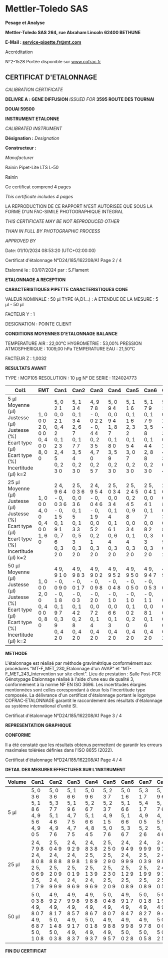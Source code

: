 # **Mettler-Toledo SAS**

**Pesage et Analyse**

**Mettler-Toledo SAS**
**264, rue Abraham Lincoln**
**62400 BETHUNE**

**E-Mail : service-pipette.fr@mt.com**

Accréditation

N°2-1528
Portée disponible
sur www.cofrac.fr
## **CERTIFICAT D'ETALONNAGE**

_CALIBRATION CERTIFICATE_

**DELIVRE A :** **GENE DIFFUSION**
_ISSUED FOR_ **3595 ROUTE DES TOURNAI**

**DOUAI 59500**

**INSTRUMENT ETALONNE**

_CALIBRATED INSTRUMENT_


**Désignation :**
_Designation_

**Constructeur :**

_Manufacturer_


Rainin Pipet-Lite LTS L-50

Rainin



Ce certificat comprend 4 pages

_This certificate includes 4 pages_

LA REPRODUCTION DE CE RAPPORT N'EST AUTORISEE QUE SOUS
LA FORME D'UN FAC-SIMILE PHOTOGRAPHIQUE INTEGRAL

_THIS CERTIFICATE MAY BE NOT REPRODUCED OTHER_

_THAN IN FULL BY PHOTOGRAPHIC PROCESS_


_APPROVED BY_

Date: 01/10/2024 08:53:20 (UTC+02:00:00)

Certificat d'étalonnage N°D24/185/162208/A1  Page 2 / 4

Etalonné le : 03/07/2024 par : S.Flament

**ETALONNAGE A RECEPTION**

**CARACTERISTIQUES PIPETTE** **CARACTERISTIQUES CONE**


VALEUR NOMINALE : 50 µl
TYPE (A,D1...) : A
ETENDUE DE LA MESURE : 5 µl - 50 µl

FACTEUR Y : 1


DESIGNATION : POINTE CLIENT


**CONDITIONS MOYENNES D'ETALONNAGE** **BALANCE**


TEMPERATURE AIR : 22,00°C
HYGROMETRIE : 53,00%
PRESSION ATMOSPHERIQUE : 1009,00 hPa
TEMPERATURE EAU : 21,50°C

FACTEUR Z : 1,0032

**RESULTATS AVANT**


TYPE : MCP105
RESOLUTION : 10 µg
N° DE SERIE : 1124024773



|Col1|EMT|Can1|Can2|Can3|Can4|Can5|Can6|Can7|Can8|
|---|---|---|---|---|---|---|---|---|---|
|5 µl<br>Moyenne (µl)<br>Justesse (µl)<br>Justesse (%)<br>Ecart type (µl)<br>Ecart type (%)<br>Incertitude (µl) k=2|1, 0 0 0<br>2 0, 0 0<br>0, 4 0 0<br>8, 0 0|5, 0 2 1<br>0, 0 2 1<br>0, 4 2<br>0, 1 2 3<br>2, 4 5<br>0, 2 3 0|5, 1 3 4<br>0, 1 3 4<br>2, 6 7<br>0, 1 7 7<br>3, 5 4<br>0, 2 3 0|4, 9 7 8<br>- 0, 0 2 2<br>- 0, 4 4<br>0, 2 3 5<br>4, 7 0<br>0, 2 5 7|5, 0 9 4<br>0, 0 9 4<br>1, 8 7<br>0, 1 8 0<br>3, 5 9<br>0, 2 3 0|5, 1 1 6<br>0, 1 1 6<br>2, 3 2<br>0, 1 5 4<br>3, 0 7<br>0, 2 3 0|5, 1 7 9<br>0, 1 7 9<br>3, 5 8<br>0, 1 4 4<br>2, 8 8<br>0, 2 3 0|5, 2 1 6<br>0, 2 1 6<br>4, 3 3<br>0, 2 2 1<br>4, 4 3<br>0, 2 4 5|5, 0 1 8<br>0, 0 1 8<br>0, 3 7<br>0, 2 5 1<br>5, 0 3<br>0, 2 7 2|
|25 µl<br>Moyenne (µl)<br>Justesse (µl)<br>Justesse (%)<br>Ecart type (µl)<br>Ecart type (%)<br>Incertitude (µl) k=2|1, 0 0 0<br>4, 0 0<br>0, 4 0 0<br>1, 6 0|2 4, 9 6 4<br>- 0, 0 3 6<br>- 0, 1 5<br>0, 1 9 1<br>0, 7 6<br>0, 3 2 0|2 5, 0 3 6<br>0, 0 3 6<br>0, 1 5<br>0, 1 3 3<br>0, 5 3<br>0, 3 2 0|2 4, 9 5 4<br>- 0, 0 4 6<br>- 0, 1 9<br>0, 0 5 2<br>0, 2 1<br>0, 3 2 0|2 5, 0 3 4<br>0, 0 3 4<br>0, 1 4<br>0, 1 6 1<br>0, 6 4<br>0, 3 2 0|2 5, 2 4 5<br>0, 2 4 5<br>0, 9 8<br>0, 0 3 4<br>0, 1 4<br>0, 3 2 0|2 5, 0 4 1<br>0, 0 4 1<br>0, 1 7<br>0, 0 8 2<br>0, 3 3<br>0, 3 2 0|2 5, 0 8 2<br>0, 0 8 2<br>0, 3 3<br>0, 0 8 7<br>0, 3 5<br>0, 3 2 0|2 5, 0 0 1<br>0, 0 0 1<br>0, 0 1<br>0, 0 3 9<br>0, 1 5<br>0, 3 2 0|
|50 µl<br>Moyenne (µl)<br>Justesse (µl)<br>Justesse (%)<br>Ecart type (µl)<br>Ecart type (%)<br>Incertitude (µl) k=2|1, 0 0 0<br>2, 0 0<br>0, 4 0 0<br>0, 8 0|4 9, 9 1 0<br>- 0, 0 9 0<br>- 0, 1 8<br>0, 1 9 7<br>0, 3 9<br>0, 4 2 0|4 9, 9 8 3<br>- 0, 0 1 7<br>- 0, 0 3<br>0, 1 4 2<br>0, 2 8<br>0, 4 2 0|4 9, 9 0 2<br>- 0, 0 9 8<br>- 0, 2 0<br>0, 0 7 2<br>0, 1 4<br>0, 4 2 0|4 9, 9 5 2<br>- 0, 0 4 8<br>- 0, 1 0<br>0, 0 6 6<br>0, 1 3<br>0, 4 2 0|4 9, 9 5 0<br>- 0, 0 5 0<br>- 0, 1 0<br>0, 1 0 2<br>0, 2 0<br>0, 4 2 0|4 9, 9 4 7<br>- 0, 0 5 3<br>- 0, 1 1<br>0, 0 8 1<br>0, 1 6<br>0, 4 2 0|4 9, 9 7 0<br>- 0, 0 3 0<br>- 0, 0 6<br>0, 1 0 1<br>0, 2 0<br>0, 4 2 0|5 0, 1 0 3<br>0, 1 0 3<br>0, 2 1<br>0, 1 4 9<br>0, 3 0<br>0, 4 2 0|


**METHODE**











L'étalonnage est réalisé par méthode gravimétrique conformément aux procédures "MT-F_MET_230_Etalonnage d'un AVAP" et
"MT-F_MET_243_Intervention sur site client".
Lieu de prestation : Salle Post-PCR Génotypage
Etalonnage réalisé à l'aide d'une eau de qualité 3, conformément à la norme NF EN ISO 3696.
Les incertitudes élargies mentionnées sont celles corespondant à deux fois l'incertitude type composée.
La délivrance d'un certificat d'étalonnage portant le logotype COFRAC-ETALONNAGE garantit le raccordement des résultats d'étalonnage au système
international d'unité SI.

Certificat d'étalonnage N°D24/185/162208/A1  Page 3 / 4

**REPRESENTATION GRAPHIQUE**

**CONFORME**

Il a été constaté que les résultats obtenus permettent de garantir les erreurs maximales tolérées définies dans l'ISO 8655 (2022).

Certificat d'étalonnage N°D24/185/162208/A1  Page 4 / 4

**DETAIL DES MESURES EFFECTUEES SUR L'INSTRUMENT**









|Volume|Can1|Can2|Can3|Can4|Can5|Can6|Can7|Can8|
|---|---|---|---|---|---|---|---|---|
|5 µl|5, 0 3 6<br>5, 1 8 6<br>4, 9 5 6<br>4, 9 0 5|5, 0 3 6<br>5, 3 7 7<br>5, 1 4 6<br>4, 9 7 6|5, 1 6 6<br>5, 1 9 6<br>4, 7 7 5<br>4, 7 7 5|5, 0 9 6<br>5, 2 6 7<br>5, 1 6 6<br>4, 8 4 5|5, 2 3 7<br>5, 2 3 7<br>4, 9 1 5<br>5, 0 7 6|5, 0 1 6<br>5, 1 6 6<br>5, 1 6 6<br>5, 3 6 7|5, 3 1 7<br>5, 4 1 7<br>4, 9 0 5<br>5, 2 2 6|5, 1 9 6<br>5, 1 7 6<br>4, 6 5 5<br>5, 0 4 6|
|25 µl|2 4, 7 9 8<br>2 4, 8 0 8<br>2 5, 0 6 9<br>2 5, 1 7 9|2 5, 0 4 9<br>2 4, 8 8 8<br>2 5, 2 0 9<br>2 4, 9 9 9|2 4, 9 2 9<br>2 4, 8 9 8<br>2 5, 0 1 9<br>2 4, 9 6 9|2 4, 8 3 8<br>2 5, 1 8 9<br>2 5, 1 3 9<br>2 4, 9 6 9|2 5, 2 5 0<br>2 5, 2 9 0<br>2 5, 2 3 0<br>2 5, 2 0 9|2 4, 9 4 9<br>2 4, 9 9 9<br>2 5, 1 2 9<br>2 5, 0 8 9|2 4, 9 9 9<br>2 5, 0 3 9<br>2 5, 1 9 9<br>2 5, 0 8 9|2 4, 9 7 9<br>2 4, 9 8 9<br>2 4, 9 7 9<br>2 5, 0 5 9|
|50 µl|5 0, 0 3 8<br>4 9, 8 0 7<br>4 9, 6 8 7<br>5 0, 1 0 8|4 9, 9 2 7<br>4 9, 8 1 7<br>5 0, 1 4 8<br>5 0, 0 3 8|4 9, 9 9 8<br>4 9, 8 5 7<br>4 9, 9 1 7<br>4 9, 8 3 7|4 9, 9 8 8<br>4 9, 8 6 7<br>5 0, 0 1 8<br>4 9, 9 3 7|5 0, 0 4 8<br>4 9, 8 0 7<br>4 9, 9 8 8<br>4 9, 9 5 7|4 9, 9 1 7<br>4 9, 8 4 7<br>4 9, 9 9 8<br>5 0, 0 2 8|5 0, 0 1 8<br>4 9, 8 2 7<br>4 9, 9 7 8<br>5 0, 0 5 8|5 0, 1 9 8<br>4 9, 9 4 7<br>5 0, 0 0 8<br>5 0, 2 5 8|


**FIN DU CERTIFICAT**

